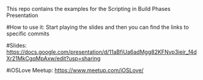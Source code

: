 This repo contains the examples for the Scripting in Build Phases Presentation

#How to use it:
Start playing the slides and then you can find the links to specific commits

#Slides:
https://docs.google.com/presentation/d/11aBfiUa6adMgg82KFNvp3ieir_f4dXr21MkCgqMpAxw/edit?usp=sharing

#iOSLove Meetup:
https://www.meetup.com/iOSLove/
